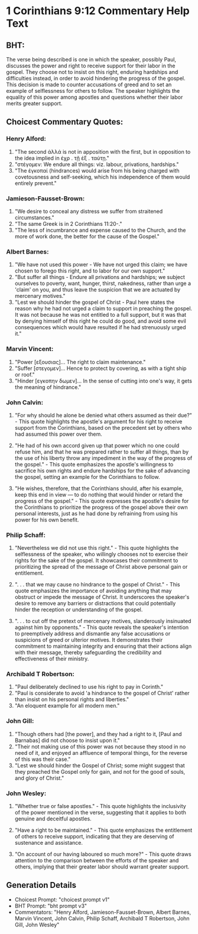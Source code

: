# 1 Corinthians 9:12 Commentary Help Text

## BHT:
The verse being described is one in which the speaker, possibly Paul, discusses the power and right to receive support for their labor in the gospel. They choose not to insist on this right, enduring hardships and difficulties instead, in order to avoid hindering the progress of the gospel. This decision is made to counter accusations of greed and to set an example of selflessness for others to follow. The speaker highlights the equality of this power among apostles and questions whether their labor merits greater support.

## Choicest Commentary Quotes:
### Henry Alford:
1. "The second ἀλλά is not in apposition with the first, but in opposition to the idea implied in ἐχρ . τῇ ἐξ . ταύτῃ." 
2. "στέγομεν: We endure all things: viz. labour, privations, hardships."
3. "The ἐγκοπαί (hindrances) would arise from his being charged with covetousness and self-seeking, which his independence of them would entirely prevent."

### Jamieson-Fausset-Brown:
1. "We desire to conceal any distress we suffer from straitened circumstances." 
2. "The same Greek is in 2 Corinthians 11:20-." 
3. "The less of incumbrance and expense caused to the Church, and the more of work done, the better for the cause of the Gospel."

### Albert Barnes:
1. "We have not used this power - We have not urged this claim; we have chosen to forego this right, and to labor for our own support."
2. "But suffer all things - Endure all privations and hardships; we subject ourselves to poverty, want, hunger, thirst, nakedness, rather than urge a 'claim' on you, and thus leave the suspicion that we are actuated by mercenary motives."
3. "Lest we should hinder the gospel of Christ - Paul here states the reason why he had not urged a claim to support in preaching the gospel. It was not because he was not entitled to a full support, but it was that by denying himself of this right he could do good, and avoid some evil consequences which would have resulted if he had strenuously urged it."

### Marvin Vincent:
1. "Power [εξουσιας]... The right to claim maintenance."
2. "Suffer [στεγομεν]... Hence to protect by covering, as with a tight ship or roof."
3. "Hinder [εγκοπην δωμεν]... In the sense of cutting into one's way, it gets the meaning of hindrance."

### John Calvin:
1. "For why should he alone be denied what others assumed as their due?" - This quote highlights the apostle's argument for his right to receive support from the Corinthians, based on the precedent set by others who had assumed this power over them. 

2. "He had of his own accord given up that power which no one could refuse him, and that he was prepared rather to suffer all things, than by the use of his liberty throw any impediment in the way of the progress of the gospel." - This quote emphasizes the apostle's willingness to sacrifice his own rights and endure hardships for the sake of advancing the gospel, setting an example for the Corinthians to follow.

3. "He wishes, therefore, that the Corinthians should, after his example, keep this end in view — to do nothing that would hinder or retard the progress of the gospel." - This quote expresses the apostle's desire for the Corinthians to prioritize the progress of the gospel above their own personal interests, just as he had done by refraining from using his power for his own benefit.

### Philip Schaff:
1. "Nevertheless we did not use this right." - This quote highlights the selflessness of the speaker, who willingly chooses not to exercise their rights for the sake of the gospel. It showcases their commitment to prioritizing the spread of the message of Christ above personal gain or entitlement.

2. ". . . that we may cause no hindrance to the gospel of Christ." - This quote emphasizes the importance of avoiding anything that may obstruct or impede the message of Christ. It underscores the speaker's desire to remove any barriers or distractions that could potentially hinder the reception or understanding of the gospel.

3. ". . . to cut off the pretext of mercenary motives, slanderously insinuated against him by opponents." - This quote reveals the speaker's intention to preemptively address and dismantle any false accusations or suspicions of greed or ulterior motives. It demonstrates their commitment to maintaining integrity and ensuring that their actions align with their message, thereby safeguarding the credibility and effectiveness of their ministry.

### Archibald T Robertson:
1. "Paul deliberately declined to use his right to pay in Corinth."
2. "Paul is considerate to avoid 'a hindrance to the gospel of Christ' rather than insist on his personal rights and liberties."
3. "An eloquent example for all modern men."

### John Gill:
1. "Though others had [the power], and they had a right to it, [Paul and Barnabas] did not choose to insist upon it."
2. "Their not making use of this power was not because they stood in no need of it, and enjoyed an affluence of temporal things, for the reverse of this was their case."
3. "Lest we should hinder the Gospel of Christ; some might suggest that they preached the Gospel only for gain, and not for the good of souls, and glory of Christ."

### John Wesley:
1. "Whether true or false apostles." - This quote highlights the inclusivity of the power mentioned in the verse, suggesting that it applies to both genuine and deceitful apostles. 

2. "Have a right to be maintained." - This quote emphasizes the entitlement of others to receive support, indicating that they are deserving of sustenance and assistance. 

3. "On account of our having laboured so much more?" - This quote draws attention to the comparison between the efforts of the speaker and others, implying that their greater labor should warrant greater support.


## Generation Details
- Choicest Prompt: "choicest prompt v1"
- BHT Prompt: "bht prompt v3"
- Commentators: "Henry Alford, Jamieson-Fausset-Brown, Albert Barnes, Marvin Vincent, John Calvin, Philip Schaff, Archibald T Robertson, John Gill, John Wesley"
